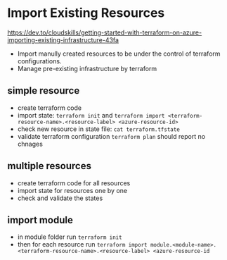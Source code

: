 # Import Existing Resources

https://dev.to/cloudskills/getting-started-with-terraform-on-azure-importing-existing-infrastructure-43fa

- Import manully created resources to be under the control of terraform configurations. 
- Manage pre-existing infrastructure by terraform

## simple resource
- create terraform code
- import state: `terraform init` and `terraform import <terraform-resource-name>.<resource-label> <azure-resource-id>`
- check new resource in state file: `cat terraform.tfstate`
- validate terraform configuration `terraform plan` should report no chnages

## multiple resources
- create terraform code for all resources
- import state for resources one by one
- check and validate the states

## import module
- in module folder run `terraform init`
- then for each resource run `terraform import module.<module-name>.<terraform-resource-name>.<resource-label> <azure-resource-id`
